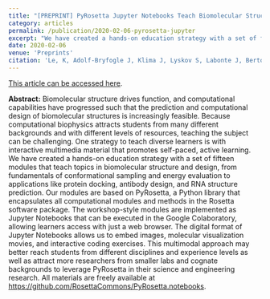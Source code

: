 ```yaml
---
title: "[PREPRINT] PyRosetta Jupyter Notebooks Teach Biomolecular Structure Prediction and Design."
category: articles
permalink: /publication/2020-02-06-pyrosetta-jupyter
excerpt: "We have created a hands-on education strategy with a set of fifteen modules implemented as Jupyter Notebooks that teach topics in biomolecular structure and design, from fundamentals of conformational sampling and energy evaluation to applications like protein docking, antibody design, and RNA structure prediction."
date: 2020-02-06
venue: 'Preprints'
citation: 'Le, K, Adolf-Bryfogle J, Klima J, Lyskov S, Labonte J, Bertolani, S, Roy Burman S, Leaver-Fay A, Weitzner B, Maguire J, Rangan R, Adrianowycz M, Alford R, Adal A, Nance M, Das R, Dunbrack R, Schief W Kuhlman, B, Siegel J, Gray, J (2020) "PyRosetta Jupyter Notebooks Teach Biomolecular Structure Prediction and Design," Preprints, 2020020097 DOI: 10.20944/preprints202002.0097.v1'
---
```


<a href='https://doi.org/10.20944/preprints202002.0097.v1'>This article can be accessed here</a>.

**Abstract:** Biomolecular structure drives function, and computational capabilities have progressed such that the prediction and computational design of biomolecular structures is increasingly feasible. Because computational biophysics attracts students from many different backgrounds and with different levels of resources, teaching the subject can be challenging. One strategy to teach diverse learners is with interactive multimedia material that promotes self-paced, active learning. We have created a hands-on education strategy with a set of fifteen modules that teach topics in biomolecular structure and design, from fundamentals of conformational sampling and energy evaluation to applications like protein docking, antibody design, and RNA structure prediction. Our modules are based on PyRosetta, a Python library that encapsulates all computational modules and methods in the Rosetta software package. The workshop-style modules are implemented as Jupyter Notebooks that can be executed in the Google Colaboratory, allowing learners access with just a web browser. The digital format of Jupyter Notebooks allows us to embed images, molecular visualization movies, and interactive coding exercises. This multimodal approach may better reach students from different disciplines and experience levels as well as attract more researchers from smaller labs and cognate backgrounds to leverage PyRosetta in their science and engineering research. All materials are freely available at https://github.com/RosettaCommons/PyRosetta.notebooks.
